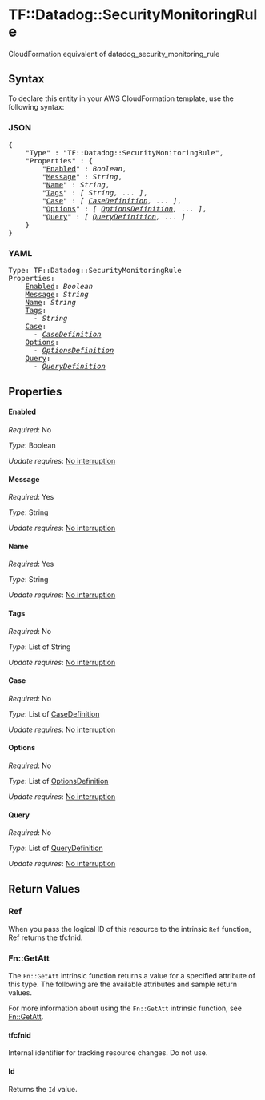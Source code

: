 # TF::Datadog::SecurityMonitoringRule

CloudFormation equivalent of datadog_security_monitoring_rule

## Syntax

To declare this entity in your AWS CloudFormation template, use the following syntax:

### JSON

<pre>
{
    "Type" : "TF::Datadog::SecurityMonitoringRule",
    "Properties" : {
        "<a href="#enabled" title="Enabled">Enabled</a>" : <i>Boolean</i>,
        "<a href="#message" title="Message">Message</a>" : <i>String</i>,
        "<a href="#name" title="Name">Name</a>" : <i>String</i>,
        "<a href="#tags" title="Tags">Tags</a>" : <i>[ String, ... ]</i>,
        "<a href="#case" title="Case">Case</a>" : <i>[ <a href="casedefinition.md">CaseDefinition</a>, ... ]</i>,
        "<a href="#options" title="Options">Options</a>" : <i>[ <a href="optionsdefinition.md">OptionsDefinition</a>, ... ]</i>,
        "<a href="#query" title="Query">Query</a>" : <i>[ <a href="querydefinition.md">QueryDefinition</a>, ... ]</i>
    }
}
</pre>

### YAML

<pre>
Type: TF::Datadog::SecurityMonitoringRule
Properties:
    <a href="#enabled" title="Enabled">Enabled</a>: <i>Boolean</i>
    <a href="#message" title="Message">Message</a>: <i>String</i>
    <a href="#name" title="Name">Name</a>: <i>String</i>
    <a href="#tags" title="Tags">Tags</a>: <i>
      - String</i>
    <a href="#case" title="Case">Case</a>: <i>
      - <a href="casedefinition.md">CaseDefinition</a></i>
    <a href="#options" title="Options">Options</a>: <i>
      - <a href="optionsdefinition.md">OptionsDefinition</a></i>
    <a href="#query" title="Query">Query</a>: <i>
      - <a href="querydefinition.md">QueryDefinition</a></i>
</pre>

## Properties

#### Enabled

_Required_: No

_Type_: Boolean

_Update requires_: [No interruption](https://docs.aws.amazon.com/AWSCloudFormation/latest/UserGuide/using-cfn-updating-stacks-update-behaviors.html#update-no-interrupt)

#### Message

_Required_: Yes

_Type_: String

_Update requires_: [No interruption](https://docs.aws.amazon.com/AWSCloudFormation/latest/UserGuide/using-cfn-updating-stacks-update-behaviors.html#update-no-interrupt)

#### Name

_Required_: Yes

_Type_: String

_Update requires_: [No interruption](https://docs.aws.amazon.com/AWSCloudFormation/latest/UserGuide/using-cfn-updating-stacks-update-behaviors.html#update-no-interrupt)

#### Tags

_Required_: No

_Type_: List of String

_Update requires_: [No interruption](https://docs.aws.amazon.com/AWSCloudFormation/latest/UserGuide/using-cfn-updating-stacks-update-behaviors.html#update-no-interrupt)

#### Case

_Required_: No

_Type_: List of <a href="casedefinition.md">CaseDefinition</a>

_Update requires_: [No interruption](https://docs.aws.amazon.com/AWSCloudFormation/latest/UserGuide/using-cfn-updating-stacks-update-behaviors.html#update-no-interrupt)

#### Options

_Required_: No

_Type_: List of <a href="optionsdefinition.md">OptionsDefinition</a>

_Update requires_: [No interruption](https://docs.aws.amazon.com/AWSCloudFormation/latest/UserGuide/using-cfn-updating-stacks-update-behaviors.html#update-no-interrupt)

#### Query

_Required_: No

_Type_: List of <a href="querydefinition.md">QueryDefinition</a>

_Update requires_: [No interruption](https://docs.aws.amazon.com/AWSCloudFormation/latest/UserGuide/using-cfn-updating-stacks-update-behaviors.html#update-no-interrupt)

## Return Values

### Ref

When you pass the logical ID of this resource to the intrinsic `Ref` function, Ref returns the tfcfnid.

### Fn::GetAtt

The `Fn::GetAtt` intrinsic function returns a value for a specified attribute of this type. The following are the available attributes and sample return values.

For more information about using the `Fn::GetAtt` intrinsic function, see [Fn::GetAtt](https://docs.aws.amazon.com/AWSCloudFormation/latest/UserGuide/intrinsic-function-reference-getatt.html).

#### tfcfnid

Internal identifier for tracking resource changes. Do not use.

#### Id

Returns the <code>Id</code> value.

